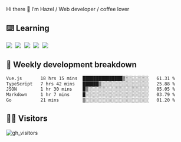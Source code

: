 
Hi there 👋 I’m Hazel / Web developer / coffee lover

## ⌨️ Learning

<samp>
 <a href="https://github.com/vuejs/core"><img src="https://api.iconify.design/logos:vue.svg" /></a>
  <a href="https://github.com/vuejs/core"><img src="https://api.iconify.design/logos:react.svg" /></a>
  <a href="https://github.com/vitejs/vite"><img src="https://api.iconify.design/logos:vitejs.svg" /></a>
  <a href="https://github.com/microsoft/TypeScript"><img src="https://api.iconify.design/logos:typescript-icon.svg" /></a> 
  <a href="https://github.com/unocss/unocss"><img src="https://api.iconify.design/logos:unocss.svg" /></a>
  

</samp>


## 🦀 Weekly development breakdown

<!--START_SECTION:waka-->

```txt
Vue.js       18 hrs 15 mins  ███████████████▒░░░░░░░░░   61.31 %
TypeScript   7 hrs 42 mins   ██████▒░░░░░░░░░░░░░░░░░░   25.88 %
JSON         1 hr 30 mins    █▒░░░░░░░░░░░░░░░░░░░░░░░   05.05 %
Markdown     1 hr 7 mins     █░░░░░░░░░░░░░░░░░░░░░░░░   03.79 %
Go           21 mins         ▒░░░░░░░░░░░░░░░░░░░░░░░░   01.20 %
```

<!--END_SECTION:waka-->
## 👬🏻 Visitors

![gh_visitors](https://profile-counter.glitch.me/Hazel-Lin/count.svg)

